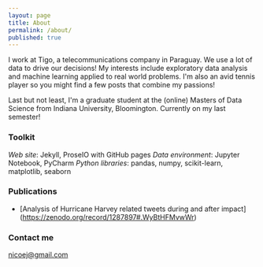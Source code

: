 ```yaml
---
layout: page
title: About
permalink: /about/
published: true
---
```


I work at Tigo, a telecommunications company in Paraguay. We use a lot of data to drive our decisions!  My interests include exploratory data analysis and machine learning applied to real world problems. I'm also an avid tennis player so you might find a few posts that combine my passions!

Last but not least, I'm a graduate student at the (online) Masters of Data Science from Indiana University, Bloomington. Currently on my last semester!

### Toolkit

_Web site_: Jekyll, ProseIO with GitHub pages
_Data environment_: Jupyter Notebook, PyCharm
_Python libraries_: pandas, numpy, scikit-learn, matplotlib, seaborn

### Publications

- [Analysis of Hurricane Harvey related tweets during and after impact] (https://zenodo.org/record/1287897#.WyBtHFMvwWr)

### Contact me

[nicoej@gmail.com](mailto:nicoej@gmail.com)
